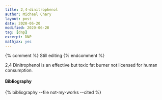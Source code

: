 ```yaml
---
title: 2,4-dinitrophenol
author: Michael Chary
layout: post
date: 2020-06-20
modified: 2020-06-20
tag: [dnp] 
excerpt: DNP
mathjax: yes
---
```

{% comment %}
Still editing 
{% endcomment %}


2,4 Dinitrophenol is an effective but toxic fat burner not licensed for human consumption. 


#### Bibliography

{% bibliography --file not-my-works --cited %}